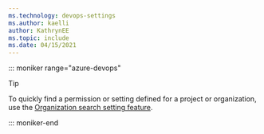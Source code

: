 ```yaml
---
ms.technology: devops-settings
ms.author: kaelli
author: KathrynEE
ms.topic: include
ms.date: 04/15/2021
---
```



::: moniker range="azure-devops"

> [!TIP]   
> To quickly find a permission or setting defined for a project or organization, use the [Organization search setting feature](/azure/devops/organizations/settings/search-settings).  

::: moniker-end